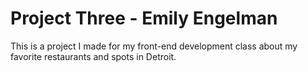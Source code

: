 # Project Three - Emily Engelman

This is a project I made for my front-end development class about my favorite restaurants and spots in Detroit.
